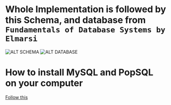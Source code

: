 # Whole Implementation is followed by this Schema, and database from `Fundamentals of Database Systems by Elmarsi`
![ALT SCHEMA](https://github.com/masumahmedeesha/Query-Implemention/blob/main/COMPANY%20Schema.png)
![ALT DATABASE](https://github.com/masumahmedeesha/Query-Implemention/blob/main/COMPANY%20Database.png)

# How to install MySQL and PopSQL on your computer
[Follow this](https://www.mikedane.com/databases/sql/mysql-windows-installation/)



